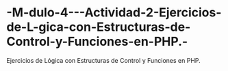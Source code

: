 # -M-dulo-4---Actividad-2-Ejercicios-de-L-gica-con-Estructuras-de-Control-y-Funciones-en-PHP.-
Ejercicios de Lógica con Estructuras de Control y Funciones en PHP. 
